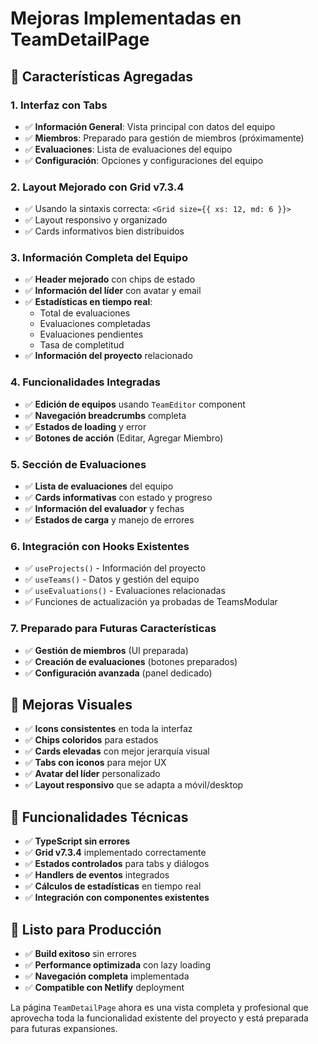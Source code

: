 # Mejoras Implementadas en TeamDetailPage

## 🎯 Características Agregadas

### 1. **Interfaz con Tabs**
- ✅ **Información General**: Vista principal con datos del equipo
- ✅ **Miembros**: Preparado para gestión de miembros (próximamente)
- ✅ **Evaluaciones**: Lista de evaluaciones del equipo
- ✅ **Configuración**: Opciones y configuraciones del equipo

### 2. **Layout Mejorado con Grid v7.3.4**
- ✅ Usando la sintaxis correcta: `<Grid size={{ xs: 12, md: 6 }}>`
- ✅ Layout responsivo y organizado
- ✅ Cards informativos bien distribuidos

### 3. **Información Completa del Equipo**
- ✅ **Header mejorado** con chips de estado
- ✅ **Información del líder** con avatar y email
- ✅ **Estadísticas en tiempo real**:
  - Total de evaluaciones
  - Evaluaciones completadas
  - Evaluaciones pendientes  
  - Tasa de completitud
- ✅ **Información del proyecto** relacionado

### 4. **Funcionalidades Integradas**
- ✅ **Edición de equipos** usando `TeamEditor` component
- ✅ **Navegación breadcrumbs** completa
- ✅ **Estados de loading** y error
- ✅ **Botones de acción** (Editar, Agregar Miembro)

### 5. **Sección de Evaluaciones**
- ✅ **Lista de evaluaciones** del equipo
- ✅ **Cards informativas** con estado y progreso
- ✅ **Información del evaluador** y fechas
- ✅ **Estados de carga** y manejo de errores

### 6. **Integración con Hooks Existentes**
- ✅ `useProjects()` - Información del proyecto
- ✅ `useTeams()` - Datos y gestión del equipo
- ✅ `useEvaluations()` - Evaluaciones relacionadas
- ✅ Funciones de actualización ya probadas de TeamsModular

### 7. **Preparado para Futuras Características**
- ✅ **Gestión de miembros** (UI preparada)
- ✅ **Creación de evaluaciones** (botones preparados)
- ✅ **Configuración avanzada** (panel dedicado)

## 🎨 **Mejoras Visuales**
- ✅ **Icons consistentes** en toda la interfaz
- ✅ **Chips coloridos** para estados
- ✅ **Cards elevadas** con mejor jerarquía visual
- ✅ **Tabs con iconos** para mejor UX
- ✅ **Avatar del líder** personalizado
- ✅ **Layout responsivo** que se adapta a móvil/desktop

## 🔧 **Funcionalidades Técnicas**
- ✅ **TypeScript sin errores**
- ✅ **Grid v7.3.4** implementado correctamente
- ✅ **Estados controlados** para tabs y diálogos
- ✅ **Handlers de eventos** integrados
- ✅ **Cálculos de estadísticas** en tiempo real
- ✅ **Integración con componentes existentes**

## 🚀 **Listo para Producción**
- ✅ **Build exitoso** sin errores
- ✅ **Performance optimizada** con lazy loading
- ✅ **Navegación completa** implementada
- ✅ **Compatible con Netlify** deployment

La página `TeamDetailPage` ahora es una vista completa y profesional que aprovecha toda la funcionalidad existente del proyecto y está preparada para futuras expansiones.
